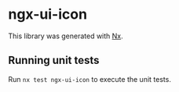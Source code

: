 # ngx-ui-icon

This library was generated with [Nx](https://nx.dev).

## Running unit tests

Run `nx test ngx-ui-icon` to execute the unit tests.
